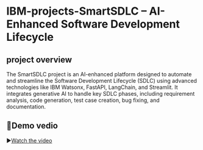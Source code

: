 # IBM-projects-SmartSDLC – AI-Enhanced Software Development Lifecycle
## project overview
The SmartSDLC project is an AI-enhanced platform designed to automate and streamline the Software Development Lifecycle (SDLC) using advanced technologies like IBM Watsonx, FastAPI, LangChain, and Streamlit. It integrates generative AI to handle key SDLC phases, including requirement analysis, code generation, test case creation, bug fixing, and documentation.

## 🎥Demo vedio
▶[Watch the video](https://drive.google.com/file/d/1d-lJEOEUX1SYf4p9nbn9djnVkVntV7QX/view?usp=drivesdk)
